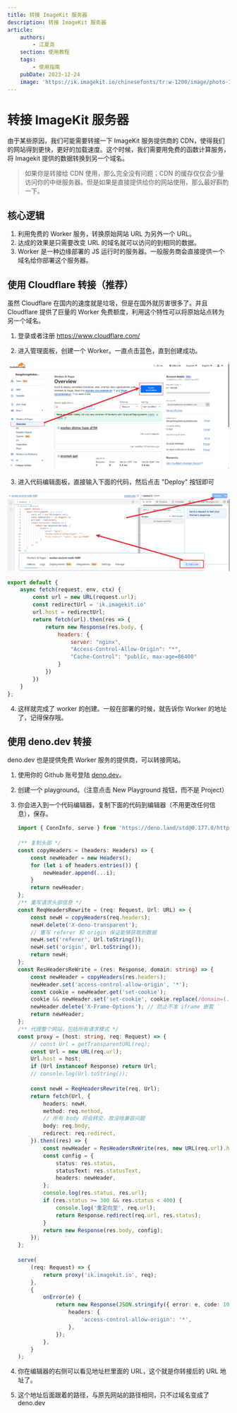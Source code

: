 ```yaml
---
title: 转接 ImageKit 服务器
description: 转接 ImageKit 服务器
article:
    authors:
        - 江夏尧
    section: 使用教程
    tags:
        - 使用指南
    pubDate: 2023-12-24
    image: 'https://ik.imagekit.io/chinesefonts/tr:w-1200/image/photo-1508804185872-d7badad00f7d.jfif'
---
```


# 转接 ImageKit 服务器

由于某些原因，我们可能需要转接一下 ImageKit 服务提供商的 CDN，使得我们的网站得到更快，更好的加载速度。这个时候，我们需要用免费的函数计算服务，将 Imagekit 提供的数据转换到另一个域名。

> 如果你是转接给 CDN 使用，那么完全没有问题；CDN 的缓存仅仅会少量访问你的中继服务器。但是如果是直接提供给你的网站使用，那么最好斟酌一下。

## 核心逻辑

1. 利用免费的 Worker 服务，转换原始网站 URL 为另外一个 URL。
2. 达成的效果是只需要改变 URL 的域名就可以访问的到相同的数据。
3. Worker 是一种边缘部署的 JS 运行时的服务器。一般服务商会直接提供一个域名给你部署这个服务器。


## 使用 Cloudflare 转接（推荐）

虽然 Cloudflare 在国内的速度就是垃圾，但是在国外就厉害很多了。并且 Cloudflare 提供了巨量的 Worker 免费额度，利用这个特性可以将原始站点转为另一个域名。

1. 登录或者注册 https://www.cloudflare.com/

2. 进入管理面板，创建一个 Worker。一直点击蓝色，直到创建成功。

![cloudflare_create_worker](../../../../assets/cloudflare_create_worker.png)

3. 进入代码编辑面板，直接输入下面的代码，然后点击 "Deploy" 按钮即可

![Alt text](../../../../assets/cloudflare_playground_deploy.png)

```js
export default {
    async fetch(request, env, ctx) {
        const url = new URL(request.url);
        const redirectUrl = 'ik.imagekit.io'
        url.host = redirectUrl;
        return fetch(url).then(res => {
            return new Response(res.body, {
                headers: {
                    server: "nginx",
                    "Access-Control-Allow-Origin": "*",
                    "Cache-Control": "public, max-age=86400"
                }
            })
        })
    }
};
```

4. 这样就完成了 worker 的创建。一般在部署的时候，就告诉你 Worker 的地址了，记得保存哦。

## 使用 deno.dev 转接

deno.dev 也是提供免费 Worker 服务的提供商，可以转接网站。

1. 使用你的 Github 账号登陆 [deno.dev](https://deno.dev)。

2. 创建一个 playground。（注意点击 New Playground 按钮，而不是 Project）

3. 你会进入到一个代码编辑器，复制下面的代码到编辑器（不用更改任何信息），保存。

    ```ts
    import { ConnInfo, serve } from 'https://deno.land/std@0.177.0/http/server.ts';

    /** 复制头部 */
    const copyHeaders = (headers: Headers) => {
        const newHeader = new Headers();
        for (let i of headers.entries()) {
            newHeader.append(...i);
        }
        return newHeader;
    };
    /** 重写请求头部信息 */
    const ReqHeadersRewrite = (req: Request, Url: URL) => {
        const newH = copyHeaders(req.headers);
        newH.delete('X-deno-transparent');
        // 重写 referer 和 origin 保证能够获取到数据
        newH.set('referer', Url.toString());
        newH.set('origin', Url.toString());
        return newH;
    };
    const ResHeadersReWrite = (res: Response, domain: string) => {
        const newHeader = copyHeaders(res.headers);
        newHeader.set('access-control-allow-origin', '*');
        const cookie = newHeader.get('set-cookie');
        cookie && newHeader.set('set-cookie', cookie.replace(/domain=(.+?);/, `domain=${domain};`));
        newHeader.delete('X-Frame-Options'); // 防止不准 iframe 嵌套
        return newHeader;
    };
    /** 代理整个网站，包括所有请求模式 */
    const proxy = (host: string, req: Request) => {
        // const Url = getTransparentURL(req);
        const Url = new URL(req.url);
        Url.host = host;
        if (Url instanceof Response) return Url;
        // console.log(Url.toString());

        const newH = ReqHeadersRewrite(req, Url);
        return fetch(Url, {
            headers: newH,
            method: req.method,
            // 所有 body 将会转交，故没啥兼容问题
            body: req.body,
            redirect: req.redirect,
        }).then((res) => {
            const newHeader = ResHeadersReWrite(res, new URL(req.url).host);
            const config = {
                status: res.status,
                statusText: res.statusText,
                headers: newHeader,
            };
            console.log(res.status, res.url);
            if (res.status >= 300 && res.status < 400) {
                console.log('重定向至', req.url);
                return Response.redirect(req.url, res.status);
            }
            return new Response(res.body, config);
        });
    };

    serve(
        (req: Request) => {
            return proxy('ik.imagekit.io', req);
        },
        {
            onError(e) {
                return new Response(JSON.stringify({ error: e, code: 101 }), {
                    headers: {
                        'access-control-allow-origin': '*',
                    },
                });
            },
        }
    );
    ```

4. 你在编辑器的右侧可以看见地址栏里面的 URL，这个就是你转接后的 URL 地址了。

5. 这个地址后面跟着的路径，与原先网站的路径相同，只不过域名变成了 deno.dev
